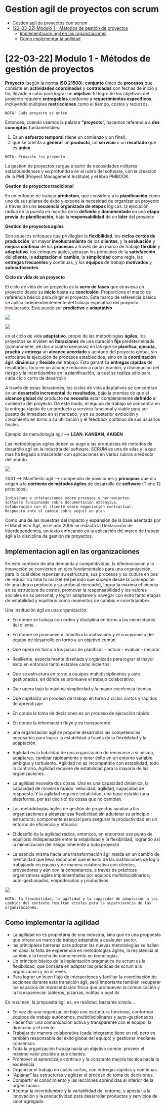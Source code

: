 # Gestion agil de proyectos con scrum

- [Gestion agil de proyectos con scrum](#gestion-agil-de-proyectos-con-scrum)
- [[22-03-22] Modulo 1 - Métodos de gestión de proyectos](#22-03-22-modulo-1---métodos-de-gestión-de-proyectos)
  - [Implementacion agil en las organizaciones](#implementacion-agil-en-las-organizaciones)
  - [Como implementar la agilidad](#como-implementar-la-agilidad)

# [22-03-22] Modulo 1 - Métodos de gestión de proyectos

**Proyecto** (según la norma **ISO 21500**): **conjunto** único de **procesos** que consiste en **actividades coordinadas** y **controladas** con fechas de inicio y fin, llevado a cabo para lograr un **objetivo**. El logro de los objetivos del proyecto requiere **entregables** conforme a **requerimientos específicos**, incluyendo múltiples **restricciones** como el tiempo, costos y recursos.

`NOTA: Cada proyecto es unico`

Entonces, cuando usamos la palabra **“proyecto**”, hacemos referencia a **dos conceptos** fundamentales:
1. Es un **esfuerzo temporal** (tiene un comienzo y un final);
2. que se orienta a **generar** un **producto**, un **servicio** o un **resultado** que es **único**.

`NOTA: Proyecto !== proyecto`

La gestion de proyectos surgue a partir de necesidades militares estadounidenses y se profundiza en el rubro del software, con la creacion de la PMI (Proyect Management Institute) y el libro PMBOOK.

**Gestion de proyectos tradicional**

Es un enfoque de trabajo **predictivo**, que considera a la **planificación** como uno de sus pilares de éxito y expone la necesidad de organizar un proyecto a través de una **secuencia organizada de etapas** lógicas. la ejecución radica en la puesta en marcha de lo **definido** y **documentado** en una **etapa previa** de **planificación**, bajo la **responsabilidad** de un **líder** del proyecto

**Gestion de proyectos agiles**

Son aquellos enfoques que privilegian la **flexibilidad**, los **ciclos cortos de producción**, un mayor **involucramiento** de los **clientes**, y la **evaluación** y **mejora continua** de los **procesos** a través de un marco de trabajo **flexible** y **adaptativo**. 
los enfoques ágiles, abrazan los principios de la **satisfacción** del **cliente**, la **adaptación** al **cambio**, la **simplicidad** como regla, las **entregas frecuentes** y continuas, y los **equipos** de trabajo **motivados** y **autosuficientes**. 

**Ciclo de vida de un proyecto**

El ciclo de vida de un proyecto es la **serie de fases** que atraviesa un proyecto desde su **inicio** hasta su **conclusión**. Proporciona el marco de referencia básico para dirigir el proyecto. Este marco de referencia básico se aplica independientemente del trabajo específico del proyecto involucrado. Este puede ser **predictivo** o **adaptativo**

![](img/cascada.png)

![](img/adaptativo.png)

en el ciclo de vida **adaptativo**, propio de las metodologías **ágiles**, los proyectos se dividen en **iteraciones** de una duración **fija** predeterminada (comúnmente, de dos a cuatro semanas) en las que se **planifica**, **ejecuta**, **prueba** y **entrega** un **alcance** **acordado** y acotado del proyecto global, sin enfocarse la ejecución de procesos establecidos, sino en la **coordinación ágil**, **dinámica** y **flexible** del trabajo. Esto garantiza **entregas rápidas** de resultados, foco en un alcance reducido a cada iteración, y disminución del riesgo y la incertidumbre en la planificación, la cual se realiza sólo
para cada ciclo corto de desarrollo 

A través de estas iteraciones, los ciclos de vida adaptativos se concentran en un **desarrollo incremental** de **resultados**,
bajo la premisa de que el **alcance global** del producto **no necesita** estar completamente **definido** al comienzo del proyecto. De este modo, el equipo de trabajo se concentra en la entrega rápida de un producto o servicio funcional y viable para ser puesto de inmediato en el mercado, y en su posterior evolución y crecimiento en torno a su utilización
y el feedback continuo de sus usuarios finales.

Ejemplo de metodologia agil --> **LEAN**, **KANBAN**, **KAISEN**

Las metodologias agiles deben su auge a las propuestas de metodos de desarollo agil en la industria del software. SCRUM es una de ellas y la que mas ha llegado a trascender con aplicaciones en varios rubros alrededor del mundo.

![](img/pilares_agiles.png)

2001 --> Manifiesto agil --> compendio de posiciones y **principios** que dio origen a la **corriente de métodos ágiles** de desarrollo de **software** (Tiene 12 principios).

```
Individuos e interacciones sobre procesos y herramientas.
Software funcionando sobre documentación extensiva.
Colaboración con el cliente sobre negociación contractual.
Respuesta ante el cambio sobre seguir un plan.
```

Como una de las muestras del impacto y expansión de la base asentada por el Manifiesto Ágil, en el año 2005 se redactó la Declaración de Interdependencia, un texto enfocando en la aplicación del marco de trabajo ágil a la disciplina de gestión de proyectos.

## Implementacion agil en las organizaciones

En este contexto de alta demanda y competitividad, la diferenciación y la innovación se convierten en ejes fundamentales para una organización, para lo cual debe repensar su estructura, sus procesos y su cultura en pos de reducir su time to market (el período que sucede desde la concepción de una idea o producto y su arribo al mercado), lograr la máxima eficiencia en su estructura de costos, promover la responsabilidad y los valores sociales en su personal, y lograr adaptarse y navegar con éxito tanto etapas de estabilidad y equilibrio como momentos de cambio e incertidumbre.

Una institución ágil es una organización:
* En donde se trabaja con orden y disciplina en torno a las necesidades del cliente.
* En donde se promueve e incentiva la motivación y el compromiso del equipo de desarrollo en torno a un objetivo común.
* Que opera en torno a los pasos de planificar - actuar - evaluar - mejorar.
* Resiliente, especialmente diseñada y organizada para lograr el mayor éxito en entornos tanto estables como inciertos.
* Que se estructura en torno a equipos multidisciplinarios y auto gestionados, en donde se promueve el trabajo colaborativo.
* Que opera bajo la máxima simplicidad y la mayor excelencia técnica.
* Que capitaliza un proceso de trabajo en torno a ciclos cortos y rápidos de aprendizaje.
* En donde la toma de decisiones es un proceso de ejecución rápido.
* En donde la información fluye y es transparente

* una organización ágil se propone desarrollar las competencias necesarias para lograr la estabilidad a través de la flexibilidad y la adaptación.

* Agilidad es la habilidad de una organización de renovarse a sí misma, adaptarse, cambiar rápidamente y tener éxito en un entorno variable, ambiguo y turbulento. Agilidad no es incompatible con estabilidad; todo lo contrario. Agilidad requiere de estabilidad para la mayoría de las organizaciones. 

* La agilidad necesita dos cosas. Una es una capacidad dinámica, la capacidad de moverse rápido: velocidad, agilidad, capacidad de respuesta. Y la agilidad requiere estabilidad, una base estable (una plataforma, por así decirlo) de cosas que no cambian.

* Las metodologías ágiles de gestión de proyectos ayudan a las organizaciones a alcanzar esa flexibilidad sin adulterar su principio estructural, componente esencial para asegurar la productividad en un entorno de eficiencia y eficacia. 

* El desafío de la agilidad radica, entonces, en encontrar ese punto de equilibrio indispensable entre la estabilidad y la flexibilidad, logrando así la minimización del riesgo inherente a todo proyecto

* La esencia misma hacia una transformación ágil reside en un cambio de mentalidad que lleva reconocer que el éxito de las instituciones se logra trabajando en equipo y de manera colaborativa con clientes, proveedores y aún con la competencia, a través de prácticas organizativas ágiles implementadas por equipos multidisciplinarios, auto-gestionados, empoderados y productivos

![](img/org_agil.png)

`NOTA: la flexibilidad, la agilidad y la capacidad de adaptación a los cambios del contexto resultan vitales para la supervivencia de las organizaciones.`

## Como implementar la agilidad

* La agilidad no es propietaria de una industria, sino que es una propuesta que ofrece un marco de trabajo adaptable a cualquier sector.
* las principales barreras para adoptar las nuevas metodologías se hallan en casa: la falta de experiencia en metodologías ágiles, la resistencia al cambio y la brecha de conocimiento en tecnologías.
* Un principio básico de la implantación pragmática de scrum es la flexibilidad, que consiste en adaptar las prácticas de scrum a la organización y no al revés.
* Para lograr un buen flujo de interacciones y facilitar la coordinación de acciones durante esta transición ágil, será importante también recuperar los espacios de representación física que promueven la comunicación y la transparencia: tableros, pizarras, notitas o post its

En resumen, la propuesta ágil es, en realidad, bastante simple…
* En vez de una organización bajo una estructura funcional, conformar equipos de trabajo autónomos, multidisciplinares y auto-gestionados.
* Hacer fluir una comunicación activa y transparente con el equipo, la dirección y el cliente.
* Trabajar de manera colaborativa (cada integrante tiene un rol, pero es también responsable del éxito global del equipo) y gestionar mediante consensos.
* Toda la organización trabaja hacia un objetivo común: proveer el máximo valor posible a sus clientes.
* Promover el aprendizaje continuo y la constante mejora técnica hacia la excelencia.
* Organizar el trabajo en ciclos cortos, con entregas rápidas y continuas.
* “Aplanar” las estructuras y agilizar el proceso de toma de decisiones.
* Compartir el conocimiento y las lecciones aprendidas al interior de la organización.
* Aceptar la incertidumbre y la variabilidad del entorno, y apostar a la innovación y la productividad para desarrollar productos y servicios de valor agregado.